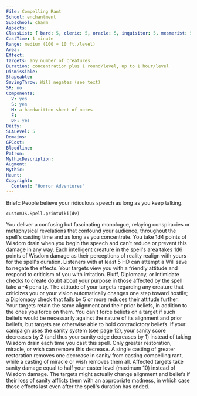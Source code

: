 ```yaml
---
File: Compelling Rant
School: enchantment
Subschool: charm
Aspects: 
ClassList: { bard: 5, cleric: 5, oracle: 5, inquisitor: 5, mesmerist: 5, psychic: 5, sorcerer: 5, wizard: 5 }
CastTime: 1 minute
Range: medium (100 + 10 ft./level)
Area: 
Effect: 
Targets: any number of creatures
Duration: concentration plus 1 round/level, up to 1 hour/level
Dismissible: 
Shapeable: 
SavingThrow: Will negates (see text)
SR: no
Components:
  V: yes
  S: yes
  M: a handwritten sheet of notes
  F: 
  DF: yes
Deity: 
SLALevel: 5
Domains: 
GPCost: 
Bloodline: 
Patron: 
MythicDescription: 
Augment: 
Mythic: 
Haunt: 
Copyright:
  Content: "Horror Adventures"
---
```

Brief:: People believe your ridiculous speech as long as you keep talking.

```dataviewjs
customJS.Spell.printWiki(dv)
```

You deliver a confusing but fascinating monologue, relaying conspiracies or metaphysical revelations that confound your audience, throughout the spell's casting time and as long as you  concentrate. You take 1d4 points of Wisdom drain when you begin the speech and can't reduce or prevent this damage in any way. Each intelligent creature in the spell's area takes 1d6 points of Wisdom damage as their perceptions of reality realign with yours for the spell's duration. Listeners with at least 5 HD can attempt a Will save to negate the effects. Your targets view you with a friendly attitude and respond to criticism of you with irritation. Bluff, Diplomacy, or Intimidate checks to create doubt about your purpose in those affected by the spell take a -4 penalty. The attitude of your targets regarding any creature that criticizes you or your vision automatically changes one step toward hostile; a Diplomacy check that fails by 5 or more reduces their attitude further. Your targets retain the same alignment and their prior beliefs, in addition to the ones you force on them. You can't force  beliefs on a target if such beliefs would be necessarily against the nature of its alignment and prior beliefs, but targets are otherwise able to hold contradictory beliefs.  If your campaign uses the sanity system (see page 12), your sanity score decreases by 2 (and thus your sanity edge decreases by 1) instead of taking Wisdom drain each time you cast this spell. Only greater restoration, miracle, or wish can remove this decrease. A single casting of greater restoration removes one decrease in sanity from casting compelling rant, while a casting of miracle or wish removes them all. Affected targets take sanity damage equal to half your caster level (maximum 10) instead of Wisdom damage. The targets might actually change alignment and beliefs if their loss of sanity afflicts them with an appropriate madness, in which case those effects last even after the spell's duration has ended.
